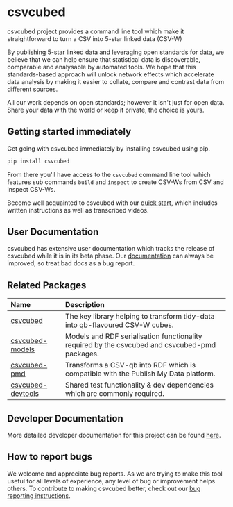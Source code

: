 # csvcubed

csvcubed project provides a command line tool which make it straightforward to turn a CSV into 5-star linked data (CSV-W)

By publishing 5-star linked data and leveraging open standards for data, we believe that we can help ensure that statistical data is discoverable, comparable and analysable by automated tools. We hope that this standards-based approach will unlock network effects which accelerate data analysis by making it easier to collate, compare and contrast data from different sources.

All our work depends on open standards; however it isn't just for open data. Share your data with the world or keep it private, the choice is yours.

## Getting started immediately

Get going with csvcubed immediately by installing csvcubed using pip.

```bash
pip install csvcubed
```

From there you'll have access to the `csvcubed` command line tool which features sub commands `build` and `inspect` to create CSV-Ws from CSV and inspect CSV-Ws.

Become well acquainted to csvcubed with our [quick start](https://gss-cogs.github.io/csvcubed-docs/external/quick-start/), which includes written instructions as well as transcribed videos.

## User Documentation

csvcubed has extensive user documentation which tracks the release of csvcubed while it is in its beta phase. Our [documentation](https://gss-cogs.github.io/csvcubed-docs/external/) can always be improved, so treat bad docs as a bug report.

## Related Packages

| Name                                                               | Description                                                                                    |
| :----------------------------------------------------------------- | :--------------------------------------------------------------------------------------------- |
| [csvcubed](./README.md)                                            | The key library helping to transform tidy-data into qb-flavoured CSV-W cubes.                  |
| [csvcubed-models](https://github.com/gss-Cogs/csvcubed-models)     | Models and RDF serialisation functionality required by the csvcubed and csvcubed-pmd packages. |
| [csvcubed-pmd](https://github.com/gss-Cogs/csvcubed-pmd)           | Transforms a CSV-qb into RDF which is compatible with the Publish My Data platform.            |
| [csvcubed-devtools](https://github.com/gss-Cogs/csvcubed-devtools) | Shared test functionality & dev dependencies which are commonly required.                      |

## Developer Documentation

More detailed developer documentation for this project can be found [here](https://github.com/GSS-Cogs/csvcubed/blob/main/docs/developer.md).

## How to report bugs

We welcome and appreciate bug reports. As we are trying to make this tool useful for all levels of experience, any level of bug or improvement helps others. To contribute to making csvcubed better, check out our [bug reporting instructions](https://gss-cogs.github.io/csvcubed-docs/external/guides/raise-issue/).
